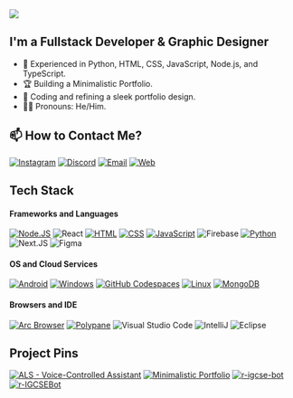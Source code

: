 <img src="https://readme-typing-svg.herokuapp.com?font=DM+Sans&weight=800&size=30&pause=250&duration=2000&color=a4a1bf&width=555&lines=Hi+there!+👋,+I'm+Kaushik+Reddy;Welcome+to+my+Github+profile+!!" />

## I'm a Fullstack Developer & Graphic Designer

- 🌱 Experienced in Python, HTML, CSS, JavaScript, Node.js, and TypeScript.
- 🏆 Building a Minimalistic Portfolio.
- 🤖 Coding and refining a sleek portfolio design.
- 👦🏻 Pronouns: He/Him.

## 📫 How to Contact Me?
[![Instagram](https://img.shields.io/badge/Instagram-E4405F?style=for-the-badge&logo=instagram&logoColor=white)](https://instagram.com)
[![Discord](https://img.shields.io/badge/Discord-738abd?style=for-the-badge&logo=discord&logoColor=white)](https://instagram.com)
[![Email](https://img.shields.io/badge/Email-BB001b?style=for-the-badge&logo=gmail&logoColor=white)](https://instagram.com)
[![Web](https://img.shields.io/badge/Portfolio-524f6e?style=for-the-badge&logo=googlechrome&logoColor=white)](https://kaushikreddy.me)

## Tech Stack

#### Frameworks and Languages
[![Node.JS](https://img.shields.io/badge/Node.js-6082B6?style=for-the-badge&logo=nodedotjs&logoColor=white)](https://nodejs.org)
![React](https://img.shields.io/badge/react-6082B6.svg?style=for-the-badge&logo=react&logoColor=white)
[![HTML](https://img.shields.io/badge/HTML-6082B6?style=for-the-badge&logo=html5&logoColor=white)](https://html.spec.whatwg.org/multipage/)
[![CSS](https://img.shields.io/badge/CSS-6082B6?style=for-the-badge&logo=css3&logoColor=white)](https://w3.org/Style/CSS)
[![JavaScript](https://img.shields.io/badge/JavaScript-6082B6?style=for-the-badge&logo=javascript&logoColor=white)](https://javascript.com)
![Firebase](https://img.shields.io/badge/Typescript-6082B6?style=for-the-badge&logo=typescript&logoColor=white) 
[![Python](https://img.shields.io/badge/Python-6082B6?&style=for-the-badge&logo=Python&logoColor=white)](https://python.org)
![Next.JS](https://img.shields.io/badge/next.js-6082B6.svg?style=for-the-badge&logo=nextdotjs&logoColor=white) 
![Figma](https://img.shields.io/badge/figma-6082B6.svg?style=for-the-badge&logo=figma&logoColor=white)

#### OS and Cloud Services
[![Android](https://img.shields.io/badge/Android-097969?style=for-the-badge&logo=android&logoColor=white)](https://android.com)
[![Windows](https://img.shields.io/badge/Windows-097969?style=for-the-badge&logo=windows&logoColor=white)](https://microsoft.com/windows)
[![GitHub Codespaces](https://img.shields.io/badge/github%20codespaces-097969?style=for-the-badge&logo=github&logoColor=white)](https://github.com/features/codespaces)
[![Linux](https://img.shields.io/badge/linux-097969?style=for-the-badge&logo=kalilinux&logoColor=white)](https://www.linux.org/)
[![MongoDB](https://img.shields.io/badge/MongoDB_Atlas-097969?style=for-the-badge&logo=MongoDB&logoColor=white)](https://www.linux.org/)

#### Browsers and IDE
[![Arc Browser](https://img.shields.io/badge/Arc_Browser-ffffff?style=for-the-badge&logo=arcbrowser&logoColor=white)](https://arc.net)
[![Polypane](https://img.shields.io/badge/Polypane-ffffff?style=for-the-badge&logo=polypane&logoColor=white)](https://polypane.app)
![Visual Studio Code](https://img.shields.io/badge/-Visual%20Studio%20Code-ffffff?style=for-the-badge&logo=visual-studio-code&logoColor=007ACC)
![IntelliJ](https://img.shields.io/badge/-IntelliJ-ffffff?style=for-the-badge&&logoColor=ffffff)
![Eclipse](https://img.shields.io/badge/-Eclipse-ffffff?style=for-the-badge&logoColor=2C2255)

## Project Pins

[![ALS - Voice-Controlled Assistant](https://github-readme-stats.vercel.app/api/pin/?username=Juzcallmekaushik&repo=Augmented-Learning-System&bg_color=2f2f2f&text_color=ffffff&icon_color=ffffff)](https://github.com/Juzcallmekaushik/Augmented-Learning-System)
[![Minimalistic Portfolio](https://github-readme-stats.vercel.app/api/pin/?username=Juzcallmekaushik&repo=kaushikreddy.me&bg_color=2f2f2f&text_color=ffffff&icon_color=ffffff)](https://github.com/Juzcallmekaushik/kaushikreddy.me)
[![r-igcse-bot](https://github-readme-stats.vercel.app/api/pin/?username=Juzcallmekaushik&repo=r-igcse-bot&bg_color=2f2f2f&text_color=ffffff&icon_color=ffffff)](https://github.com/Sachin-dot-py/r-igcse-bot)
[![r-IGCSEBot](https://github-readme-stats.vercel.app/api/pin/?username=Juzcallmekaushik&repo=r-IGCSEBot&bg_color=2f2f2f&text_color=ffffff&icon_color=ffffff)](https://github.com/fyre-0/r-IGCSEBot)
